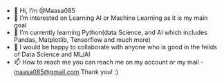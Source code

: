 - 👋 Hi, I’m @Maasa085
- 👀 I’m interested on Learning AI or Machine Learning as it is my main goal
- 🌱 I’m currently learning Python(data Science, and AI which includes Pandas, Matplotlib, Tensorflow and much more)
- 💞️ I would be happy to collaborate with anyone who is good in the feilds of Data Science and ML/AI
- 📫 How to reach me you can reach me on my account or my mail - maasa085@gmail.com
Thank you! :)

<!---
Maasa085/Maasa085 is a ✨ special ✨ repository because its `README.md` (this file) appears on your GitHub profile.
You can click the Preview link to take a look at your changes.
--->
